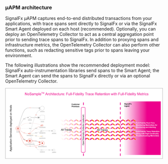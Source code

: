 ### µAPM architecture
SignalFx µAPM captures end-to-end distributed transactions from your applications, with trace spans sent directly to SignalFx or via the SignalFx Smart Agent deployed on each host (recommended). Optionally, you can deploy an OpenTelemetry Collector to act as a central aggregation point prior to sending trace spans to SignalFx. In addition to proxying spans and infrastructure metrics, the OpenTelemetry Collector can also perform other functions, such as redacting sensitive tags prior to spans leaving your environment.

The following illustrations show the recommended deployment model: SignalFx auto-instrumentation libraries send spans to the Smart Agent; the Smart Agent can send the spans to SignalFx directly or via an optional OpenTelemetry Collector.

![iAcrcitecture Oveeview](../images/module6/arch-overview.png#shadow) 

